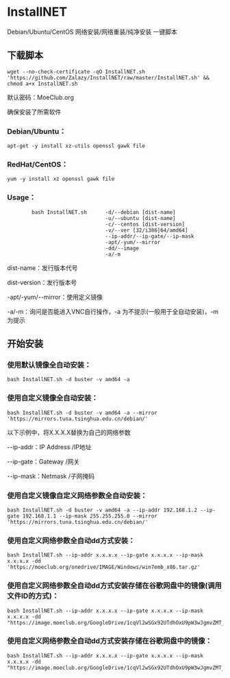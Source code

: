 # InstallNET
Debian/Ubuntu/CentOS 网络安装/网络重装/纯净安装 一键脚本

## 下载脚本
```
wget --no-check-certificate -qO InstallNET.sh 'https://github.com/Zalazy/InstallNET/raw/master/InstallNET.sh' && chmod a+x InstallNET.sh
```

默认密码：MoeClub.org

确保安装了所需软件

### Debian/Ubuntu：

```
apt-get -y install xz-utils openssl gawk file
```

### RedHat/CentOS：

```
yum -y install xz openssl gawk file
```

### Usage：
```
        bash InstallNET.sh      -d/--debian [dist-name]
                                -u/--ubuntu [dist-name]
                                -c/--centos [dist-version]
                                -v/--ver [32/i386|64/amd64]
                                --ip-addr/--ip-gate/--ip-mask
                                -apt/-yum/--mirror
                                -dd/--image
                                -a/-m
```

dist-name：发行版本代号

dist-version：发行版本号

-apt/-yum/--mirror：使用定义镜像

-a/-m：询问是否能进入VNC自行操作，-a 为不提示(一般用于全自动安装)，-m 为提示

## 开始安装

### 使用默认镜像全自动安装：

```
bash InstallNET.sh -d buster -v amd64 -a
```

### 使用自定义镜像全自动安装：

```
bash InstallNET.sh -d buster -v amd64 -a --mirror 'https://mirrors.tuna.tsinghua.edu.cn/debian/'
```

以下示例中，将X.X.X.X替换为自己的网络参数

--ip-addr：IP Address    /IP地址

--ip-gate：Gateway       /网关

--ip-mask：Netmask       /子网掩码

### 使用自定义镜像自定义网络参数全自动安装：

```
bash InstallNET.sh -d buster -v amd64 -a --ip-addr 192.168.1.2 --ip-gate 192.168.1.1 --ip-mask 255.255.255.0 --mirror 'https://mirrors.tuna.tsinghua.edu.cn/debian/'
```

### 使用自定义网络参数全自动dd方式安装：

```
bash InstallNET.sh --ip-addr x.x.x.x --ip-gate x.x.x.x --ip-mask x.x.x.x -dd 'https://moeclub.org/onedrive/IMAGE/Windows/win7emb_x86.tar.gz'
```

### 使用自定义网络参数全自动dd方式安装存储在谷歌网盘中的镜像(调用文件ID的方式)：

```
bash InstallNET.sh --ip-addr x.x.x.x --ip-gate x.x.x.x --ip-mask x.x.x.x -dd "https://image.moeclub.org/GoogleDrive/1cqVl2wSGx92UTdhOxU9pW3wJgmvZMT_J"
```

### 使用自定义网络参数全自动dd方式安装存储在谷歌网盘中的镜像：

```
bash InstallNET.sh --ip-addr x.x.x.x --ip-gate x.x.x.x --ip-mask x.x.x.x -dd "https://image.moeclub.org/GoogleDrive/1cqVl2wSGx92UTdhOxU9pW3wJgmvZMT_J"
```
